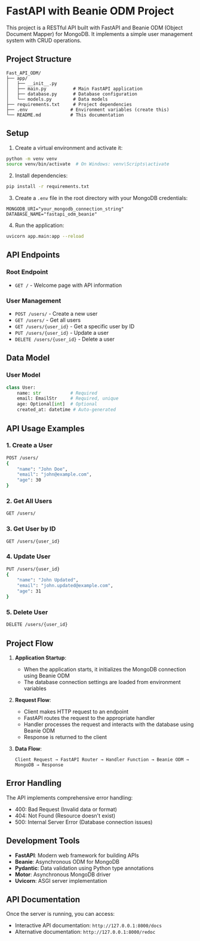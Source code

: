 # FastAPI with Beanie ODM Project

This project is a RESTful API built with FastAPI and Beanie ODM (Object Document Mapper) for MongoDB. It implements a simple user management system with CRUD operations.

## Project Structure
```
Fast_API_ODM/
├── app/
│   ├── __init__.py
│   ├── main.py          # Main FastAPI application
│   ├── database.py      # Database configuration
│   └── models.py        # Data models
├── requirements.txt     # Project dependencies
├── .env                # Environment variables (create this)
└── README.md           # This documentation
```

## Setup

1. Create a virtual environment and activate it:
```bash
python -m venv venv
source venv/bin/activate  # On Windows: venv\Scripts\activate
```

2. Install dependencies:
```bash
pip install -r requirements.txt
```

3. Create a `.env` file in the root directory with your MongoDB credentials:
```env
MONGODB_URI="your_mongodb_connection_string"
DATABASE_NAME="fastapi_odm_beanie"
```

4. Run the application:
```bash
uvicorn app.main:app --reload
```

## API Endpoints

### Root Endpoint
- `GET /` - Welcome page with API information

### User Management
- `POST /users/` - Create a new user
- `GET /users/` - Get all users
- `GET /users/{user_id}` - Get a specific user by ID
- `PUT /users/{user_id}` - Update a user
- `DELETE /users/{user_id}` - Delete a user

## Data Model

### User Model
```python
class User:
    name: str           # Required
    email: EmailStr     # Required, unique
    age: Optional[int]  # Optional
    created_at: datetime # Auto-generated
```

## API Usage Examples

### 1. Create a User
```bash
POST /users/
{
    "name": "John Doe",
    "email": "john@example.com",
    "age": 30
}
```

### 2. Get All Users
```bash
GET /users/
```

### 3. Get User by ID
```bash
GET /users/{user_id}
```

### 4. Update User
```bash
PUT /users/{user_id}
{
    "name": "John Updated",
    "email": "john.updated@example.com",
    "age": 31
}
```

### 5. Delete User
```bash
DELETE /users/{user_id}
```

## Project Flow

1. **Application Startup**:
   - When the application starts, it initializes the MongoDB connection using Beanie ODM
   - The database connection settings are loaded from environment variables

2. **Request Flow**:
   - Client makes HTTP request to an endpoint
   - FastAPI routes the request to the appropriate handler
   - Handler processes the request and interacts with the database using Beanie ODM
   - Response is returned to the client

3. **Data Flow**:
   ```
   Client Request → FastAPI Router → Handler Function → Beanie ODM → MongoDB → Response
   ```

## Error Handling

The API implements comprehensive error handling:
- 400: Bad Request (Invalid data or format)
- 404: Not Found (Resource doesn't exist)
- 500: Internal Server Error (Database connection issues)

## Development Tools

- **FastAPI**: Modern web framework for building APIs
- **Beanie**: Asynchronous ODM for MongoDB
- **Pydantic**: Data validation using Python type annotations
- **Motor**: Asynchronous MongoDB driver
- **Uvicorn**: ASGI server implementation

## API Documentation

Once the server is running, you can access:
- Interactive API documentation: `http://127.0.0.1:8000/docs`
- Alternative documentation: `http://127.0.0.1:8000/redoc` 